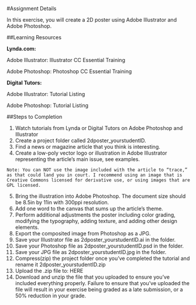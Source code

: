 #Assignment Details

In this exercise, you will create a 2D poster using Adobe Illustrator and Adobe Photoshop.

##Learning Resources

**Lynda.com:**

Adobe Illustrator:  Illustrator CC Essential Training

Adobe Photoshop: Photoshop CC Essential Training

**Digital Tutors:**

Adobe Illustrator: Tutorial Listing

Adobe Photoshop: Tutorial Listing

##Steps to Completion

1. Watch tutorials from Lynda or Digital Tutors on Adobe Photoshop and Illustrator
2. Create a project folder called 2dposter_yourstudentID.
3. Find a news or magazine article that you think is interesting. 
4. Create a low-poly vector logo or illustration in Adobe Illustrator representing the article’s main issue, see examples.

`Note: You can NOT use the image included with the article to “trace,” as that could land you in court. I recommend using an image that is Creative Commons licensed for derivative use, or using images that are GPL licensed.`

5. Bring the illustration into Adobe Photoshop. The document size should be 8.5in by 11in with 300ppi resolution.
6. Add one word to the canvas that sums up the article’s theme.
7. Perform additional adjustments the poster including color grading, modifying the typography, adding texture, and adding other design elements.
8. Export the composited image from Photoshop as a JPG.
9. Save your Illustrator file as 2dposter_yourstudentID.ai in the folder.
10. Save your Photoshop file as 2dposter_yourstudentID.psd in the folder.
11. Save your JPG file as 2dposter_yourstudentID.jpg in the folder.
12. Compress(zip) the project folder once you’ve completed the tutorial and rename it 2dposter_yourstudentID.zip
13. Upload the .zip file to: HERE
14. Download and unzip the file that you uploaded to ensure you’ve included everything properly. Failure to ensure that you’ve uploaded the file will result in your exercise being graded as a late submission, or a 50% reduction in your grade.
